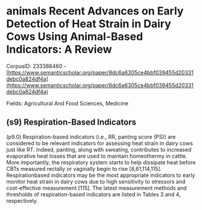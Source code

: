 # animals Recent Advances on Early Detection of Heat Strain in Dairy Cows Using Animal-Based Indicators: A Review

CorpusID: 233388460 - [https://www.semanticscholar.org/paper/8dc6a6305ce4bbf039455d20331debc0a824df4a](https://www.semanticscholar.org/paper/8dc6a6305ce4bbf039455d20331debc0a824df4a)

Fields: Agricultural And Food Sciences, Medicine

## (s9) Respiration-Based Indicators
(p9.0) Respiration-based indicators (i.e., RR, panting score (PS)) are considered to be relevant indicators for assessing heat strain in dairy cows just like RT. Indeed, panting, along with sweating, contributes to increased evaporative heat losses that are used to maintain homeothermy in cattle. More importantly, the respiratory system starts to help dissipate heat before CBTs measured rectally or vaginally begin to rise [8,61,114,115]. Respirationbased indicators may be the most appropriate indicators to early monitor heat strain in dairy cows due to high sensitivity to stressors and cost-effective measurement [115]. The latest measurement methods and thresholds of respiration-based indicators are listed in Tables 3 and 4, respectively.  
